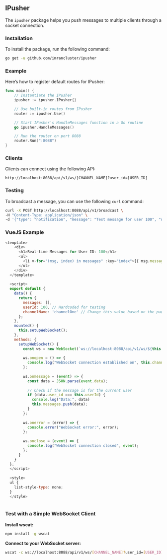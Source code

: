 ## IPusher
The `ipusher` package helps you push messages to multiple clients through a socket connection.

### Installation
To install the package, run the following command:
```bash
go get -u github.com/imrancluster/ipusher
```

### Example
Here’s how to register default routes for IPusher:
```go
func main() {
	// Instantiate the IPusher
	ipusher := ipusher.IPusher{}

	// Use built-in routes from IPusher
	router := ipusher.Use()

	// Start IPusher's HandleMessages function in a Go routine
	go ipusher.HandleMessages()

	// Run the router on port 8088
	router.Run(":8088")
}
```

### Clients
Clients can connect using the following API:
```
http://localhost:8088/api/v1/ws/[CHANNEL_NAME]?user_id=[USER_ID]
```

### Testing
To broadcast a message, you can use the following `curl` command:
```bash
curl -X POST http://localhost:8088/api/v1/broadcast \
-H "Content-Type: application/json" \
-d '{"type": "notification", "message": "Test message for user 100", "user_id": 100, "channel": "channelOne"}'
```

### VueJS Example
```js
<template>
    <div>
      <h1>Real-time Messages for User ID: 100</h1>
      <ul>
        <li v-for="(msg, index) in messages" :key="index">{{ msg.message }}</li>
      </ul>
    </div>
  </template>
  
  <script>
  export default {
    data() {
      return {
        messages: [],
        userId: 100, // Hardcoded for testing
        channelName: 'channelOne' // Change this value based on the page
      };
    },
    mounted() {
      this.setupWebSocket();
    },
    methods: {
      setupWebSocket() {
        const ws = new WebSocket(`ws://localhost:8088/api/v1/ws/${this.channelName}?user_id=${this.userId}`);
  
        ws.onopen = () => {
          console.log("WebSocket connection established on", this.channelName);
        };
  
        ws.onmessage = (event) => {
          const data = JSON.parse(event.data);
  
          // Check if the message is for the current user
          if (data.user_id === this.userId) {
            console.log("Data:", data)
            this.messages.push(data);
          }
        };
  
        ws.onerror = (error) => {
          console.error("WebSocket error:", error);
        };
  
        ws.onclose = (event) => {
          console.log("WebSocket connection closed", event);
        };
      }
    }
  };
  </script>
  
  <style>
  ul {
    list-style-type: none;
  }
  </style>
  
```

### Test with a Simple WebSocket Client
**Install wscat:**
```bash
npm install -g wscat
```

**Connect to your WebSocket server:**
```bash
wscat -c ws://localhost:8088/api/v1/ws/[CHANNEL_NAME]?user_id=[USER_ID]
```